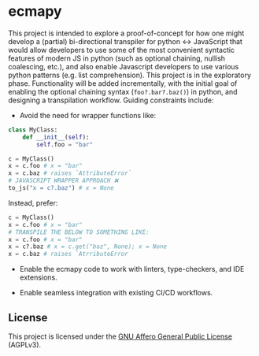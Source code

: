 # ecmapy

This project is intended to explore a proof-of-concept for how one might develop a (partial) bi-directional transpiler for python <-> JavaScript that would allow developers to use some of the most convenient syntactic features of modern JS in python (such as optional chaining, nullish coalescing, etc.), and also enable Javascript developers to use various python patterns (e.g. list comprehension). This project is in the exploratory phase. Functionality will be added incrementally, with the initial goal of enabling the optional chaining syntax (`foo?.bar?.baz()`) in python, and designing a transpilation workflow. Guiding constraints include:
* Avoid the need for wrapper functions like:

```python
class MyClass:
    def __init__(self):
        self.foo = "bar"

c = MyClass()
x = c.foo # x = "bar"
x = c.baz # raises `AttributeError`
# JAVASCRIPT WRAPPER APPROACH ❌
to_js("x = c?.baz") # x = None
```
Instead, prefer:
```python
c = MyClass()
x = c.foo # x = "bar"
# TRANSPILE THE BELOW TO SOMETHING LIKE:
x = c.foo # x = "bar"
x = c?.baz # x = c.get("baz", None); x = None
x = c.baz # raises `AtrributeError
```

* Enable the ecmapy code to work with linters, type-checkers, and IDE extensions.

* Enable seamless integration with existing CI/CD workflows.

## License

This project is licensed under the [GNU Affero General Public License](LICENSE) (AGPLv3).
